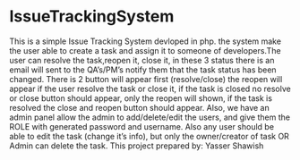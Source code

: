 # IssueTrackingSystem
 This is a simple Issue Tracking System devloped in php. the system make the user able to create a task and assign it to someone of developers.The user can resolve the task,reopen it, close it, in these 3 status there is an email will sent to the QA’s/PM’s notify them that the task status has been changed. There is 2 button will appear first (resolve/close) the reopen will appear if the user resolve the task or close it, if the task is closed no resolve or close button should appear, only the reopen will shown, if the task is resolved the close and reopen button should appear.  Also, we have an admin panel allow the admin to add/delete/edit the users, and give them the ROLE with generated password and username.  Also any user should be able to edit the task (change it’s info), but only the owner/creator of task OR Admin can delete the task.  This project prepared by: Yasser Shawish
